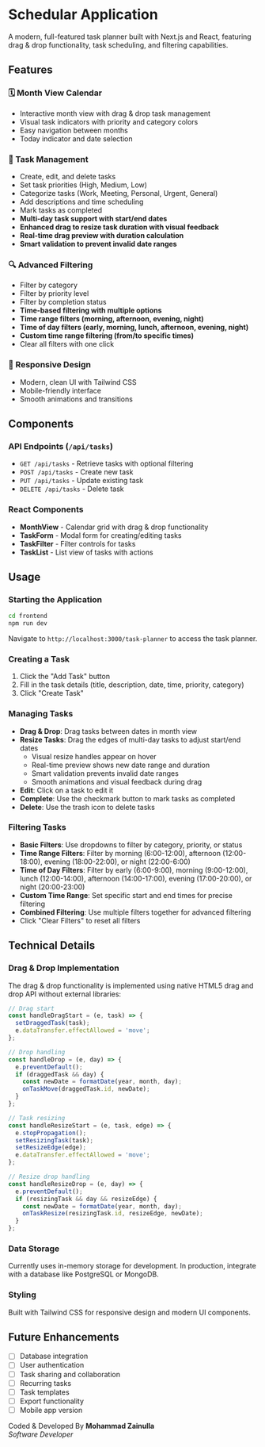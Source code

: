 # Schedular Application

A modern, full-featured task planner built with Next.js and React, featuring drag & drop functionality, task scheduling, and filtering capabilities.

## Features

### 🗓️ Month View Calendar
- Interactive month view with drag & drop task management
- Visual task indicators with priority and category colors
- Easy navigation between months
- Today indicator and date selection

### 📝 Task Management
- Create, edit, and delete tasks
- Set task priorities (High, Medium, Low)
- Categorize tasks (Work, Meeting, Personal, Urgent, General)
- Add descriptions and time scheduling
- Mark tasks as completed
- **Multi-day task support with start/end dates**
- **Enhanced drag to resize task duration with visual feedback**
- **Real-time drag preview with duration calculation**
- **Smart validation to prevent invalid date ranges**

### 🔍 Advanced Filtering
- Filter by category
- Filter by priority level
- Filter by completion status
- **Time-based filtering with multiple options**
- **Time range filters (morning, afternoon, evening, night)**
- **Time of day filters (early, morning, lunch, afternoon, evening, night)**
- **Custom time range filtering (from/to specific times)**
- Clear all filters with one click

### 📱 Responsive Design
- Modern, clean UI with Tailwind CSS
- Mobile-friendly interface
- Smooth animations and transitions

## Components

### API Endpoints (`/api/tasks`)
- `GET /api/tasks` - Retrieve tasks with optional filtering
- `POST /api/tasks` - Create new task
- `PUT /api/tasks` - Update existing task
- `DELETE /api/tasks` - Delete task

### React Components
- **MonthView** - Calendar grid with drag & drop functionality
- **TaskForm** - Modal form for creating/editing tasks
- **TaskFilter** - Filter controls for tasks
- **TaskList** - List view of tasks with actions

## Usage

### Starting the Application
```bash
cd frontend
npm run dev
```

Navigate to `http://localhost:3000/task-planner` to access the task planner.

### Creating a Task
1. Click the "Add Task" button
2. Fill in the task details (title, description, date, time, priority, category)
3. Click "Create Task"

### Managing Tasks
- **Drag & Drop**: Drag tasks between dates in month view
- **Resize Tasks**: Drag the edges of multi-day tasks to adjust start/end dates
  - Visual resize handles appear on hover
  - Real-time preview shows new date range and duration
  - Smart validation prevents invalid date ranges
  - Smooth animations and visual feedback during drag
- **Edit**: Click on a task to edit it
- **Complete**: Use the checkmark button to mark tasks as completed
- **Delete**: Use the trash icon to delete tasks

### Filtering Tasks
- **Basic Filters**: Use dropdowns to filter by category, priority, or status
- **Time Range Filters**: Filter by morning (6:00-12:00), afternoon (12:00-18:00), evening (18:00-22:00), or night (22:00-6:00)
- **Time of Day Filters**: Filter by early (6:00-9:00), morning (9:00-12:00), lunch (12:00-14:00), afternoon (14:00-17:00), evening (17:00-20:00), or night (20:00-23:00)
- **Custom Time Range**: Set specific start and end times for precise filtering
- **Combined Filtering**: Use multiple filters together for advanced filtering
- Click "Clear Filters" to reset all filters

## Technical Details

### Drag & Drop Implementation
The drag & drop functionality is implemented using native HTML5 drag and drop API without external libraries:

```javascript
// Drag start
const handleDragStart = (e, task) => {
  setDraggedTask(task);
  e.dataTransfer.effectAllowed = 'move';
};

// Drop handling
const handleDrop = (e, day) => {
  e.preventDefault();
  if (draggedTask && day) {
    const newDate = formatDate(year, month, day);
    onTaskMove(draggedTask.id, newDate);
  }
};

// Task resizing
const handleResizeStart = (e, task, edge) => {
  e.stopPropagation();
  setResizingTask(task);
  setResizeEdge(edge);
  e.dataTransfer.effectAllowed = 'move';
};

// Resize drop handling
const handleResizeDrop = (e, day) => {
  e.preventDefault();
  if (resizingTask && day && resizeEdge) {
    const newDate = formatDate(year, month, day);
    onTaskResize(resizingTask.id, resizeEdge, newDate);
  }
};
```

### Data Storage
Currently uses in-memory storage for development. In production, integrate with a database like PostgreSQL or MongoDB.

### Styling
Built with Tailwind CSS for responsive design and modern UI components.

## Future Enhancements

- [ ] Database integration
- [ ] User authentication
- [ ] Task sharing and collaboration
- [ ] Recurring tasks
- [ ] Task templates
- [ ] Export functionality
- [ ] Mobile app version

Coded & Developed By
<b>Mohammad Zainulla</b><br />
<i>Software Developer</i>
